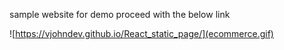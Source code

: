 sample website for demo proceed with the below link

![https://vjohndev.github.io/React_static_page/](ecommerce.gif)
